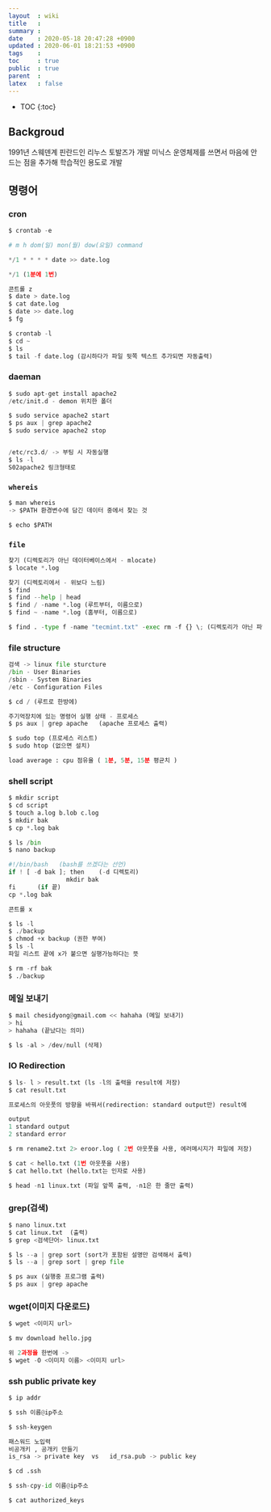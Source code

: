 ```yaml
---
layout  : wiki
title   : 
summary : 
date    : 2020-05-18 20:47:28 +0900
updated : 2020-06-01 18:21:53 +0900
tags    : 
toc     : true
public  : true
parent  : 
latex   : false
---
```

* TOC
{:toc}

## Backgroud

1991년 스웨덴계 핀란드인 리누스 토발즈가 개발
미닉스 운영체제를 쓰면서 마음에 안 드는 점을 추가해 학습적인 용도로 개발

## 명령어

### cron

```python
$ crontab -e

# m h dom(일) mon(월) dow(요일) command

*/1 * * * * date >> date.log

*/1 (1분에 1번)

콘트롤 z
$ date > date.log
$ cat date.log
$ date >> date.log
$ fg

$ crontab -l
$ cd ~
$ ls
$ tail -f date.log (감시하다가 파일 뒷쪽 텍스트 추가되면 자동출력)
```

### daeman

```python
$ sudo apt-get install apache2  
/etc/init.d - demon 위치한 폴더

$ sudo service apache2 start
$ ps aux | grep apache2
$ sudo service apache2 stop


/etc/rc3.d/ -> 부팅 시 자동실행
$ ls -l
S02apache2 링크형태로
```

### `whereis`

```python
$ man whereis
-> $PATH 환경변수에 담긴 데이터 중에서 찾는 것

$ echo $PATH
```

### `file`

```python
찾기 (디렉토리가 아닌 데이터베이스에서 - mlocate)
$ locate *.log

찾기 (디렉토리에서 - 위보다 느림)
$ find 
$ find --help | head
$ find / -name *.log (루트부터, 이름으로)
$ find ~ -name *.log (홈부터, 이름으로)

$ find . -type f -name "tecmint.txt" -exec rm -f {} \; (디렉토리가 아닌 파일 타입, -exec -> 실행)
```

### file structure

```python
검색 -> linux file sturcture
/bin - User Binaries
/sbin - System Binaries
/etc - Configuration Files

$ cd / (루트로 한방에)

주기억장치에 있는 명령어 실행 상태 - 프로세스
$ ps aux | grep apache   (apache 프로세스 출력)

$ sudo top (프로세스 리스트)
$ sudo htop (없으면 설치)

load average : cpu 점유율 ( 1분, 5분, 15분 평균치 )
```

### shell script

```python
$ mkdir script
$ cd script
$ touch a.log b.lob c.log
$ mkdir bak
$ cp *.log bak

$ ls /bin
$ nano backup

#!/bin/bash   (bash를 쓰겠다는 선언)
if ! [ -d bak ]; then    (-d 디렉토리)
				mkdir bak
fi      (if 끝)
cp *.log bak

콘트롤 x

$ ls -l
$ ./backup
$ chmod +x backup (권한 부여)
$ ls -l
파일 리스트 끝에 x가 붙으면 실행가능하다는 뜻

$ rm -rf bak
$ ./backup
```

### 메일 보내기

```python
$ mail chesidyong@gmail.com << hahaha (메일 보내기)
> hi
> hahaha (끝났다는 의미)

$ ls -al > /dev/null (삭제)
```

### IO Redirection

```python
$ ls- l > result.txt (ls -l의 출력을 result에 저장)
$ cat result.txt

프로세스의 아웃풋의 방향을 바꿔서(redirection: standard output만) result에

output
1 standard output
2 standard error

$ rm rename2.txt 2> eroor.log ( 2번 아웃풋을 사용, 에러메시지가 파일에 저장)

$ cat < hello.txt (1번 아웃풋을 사용)
$ cat hello.txt (hello.txt는 인자로 사용)

$ head -n1 linux.txt (파일 앞쪽 출력, -n1은 한 줄만 출력)
```

### grep(검색)

```python
$ nano linux.txt
$ cat linux.txt  (출력)
$ grep <검색단어> linux.txt

$ ls --a | grep sort (sort가 포함된 설명만 검색해서 출력)
$ ls --a | grep sort | grep file

$ ps aux (실행중 프로그램 출력)
$ ps aux | grep apache
```

### wget(이미지 다운로드)

```python
$ wget <이미지 url>

$ mv download hello.jpg

위 2과정을 한번에 ->
$ wget -O <이미지 이름> <이미지 url>
```

### ssh public private key

```python
$ ip addr

$ ssh 이름@ip주소

$ ssh-keygen

패스워드 노입력
비공개키 , 공개키 만들기 
is_rsa -> private key  vs   id_rsa.pub -> public key

$ cd .ssh

$ ssh-cpy-id 이름@ip주소

$ cat authorized_keys
```
